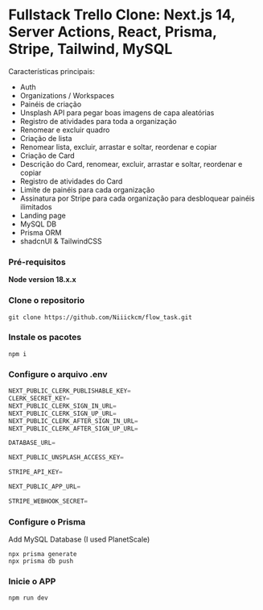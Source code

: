 # Fullstack Trello Clone: Next.js 14, Server Actions, React, Prisma, Stripe, Tailwind, MySQL

Características principais:

- Auth
- Organizations / Workspaces
- Painéis de criação
- Unsplash API para pegar boas imagens de capa aleatórias
- Registro de atividades para toda a organização
- Renomear e excluir quadro
- Criação de lista
- Renomear lista, excluir, arrastar e soltar, reordenar e copiar
- Criação de Card
- Descrição do Card, renomear, excluir, arrastar e soltar, reordenar e copiar
- Registro de atividades do Card
- Limite de painéis para cada organização
- Assinatura por Stripe para cada organização para desbloquear painéis ilimitados
- Landing page
- MySQL DB
- Prisma ORM
- shadcnUI & TailwindCSS

### Pré-requisitos

**Node version 18.x.x**

### Clone o repositorio

```shell
git clone https://github.com/Niiickcm/flow_task.git
```

### Instale os pacotes

```shell
npm i
```

### Configure o arquivo .env

```js
NEXT_PUBLIC_CLERK_PUBLISHABLE_KEY=
CLERK_SECRET_KEY=
NEXT_PUBLIC_CLERK_SIGN_IN_URL=
NEXT_PUBLIC_CLERK_SIGN_UP_URL=
NEXT_PUBLIC_CLERK_AFTER_SIGN_IN_URL=
NEXT_PUBLIC_CLERK_AFTER_SIGN_UP_URL=

DATABASE_URL=

NEXT_PUBLIC_UNSPLASH_ACCESS_KEY=

STRIPE_API_KEY=

NEXT_PUBLIC_APP_URL=

STRIPE_WEBHOOK_SECRET=
```

### Configure o Prisma

Add MySQL Database (I used PlanetScale)

```shell
npx prisma generate
npx prisma db push

```

### Inicie o APP

```shell
npm run dev
```
